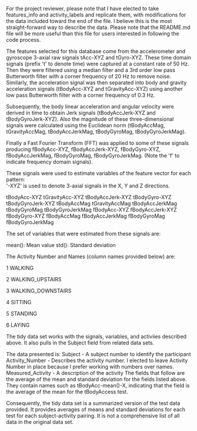 For the project reviewer, please note that I have elected to take features_info and activity_labels and replicate them, with modifications for the data included toward the end of the file.  I believe this is the most straight-forward way to describe the data.  Please note that the README.md file will be more useful than this file for users interested in following the code process.

The features selected for this database come from the accelerometer and gyroscope 3-axial raw signals tAcc-XYZ and tGyro-XYZ. These time domain signals (prefix 't' to denote time) were captured at a constant rate of 50 Hz. Then they were filtered using a median filter and a 3rd order low pass Butterworth filter with a corner frequency of 20 Hz to remove noise. Similarly, the acceleration signal was then separated into body and gravity acceleration signals (tBodyAcc-XYZ and tGravityAcc-XYZ) using another low pass Butterworth filter with a corner frequency of 0.3 Hz. 

Subsequently, the body linear acceleration and angular velocity were derived in time to obtain Jerk signals (tBodyAccJerk-XYZ and tBodyGyroJerk-XYZ). Also the magnitude of these three-dimensional signals were calculated using the Euclidean norm (tBodyAccMag, tGravityAccMag, tBodyAccJerkMag, tBodyGyroMag, tBodyGyroJerkMag). 

Finally a Fast Fourier Transform (FFT) was applied to some of these signals producing fBodyAcc-XYZ, fBodyAccJerk-XYZ, fBodyGyro-XYZ, fBodyAccJerkMag, fBodyGyroMag, fBodyGyroJerkMag. (Note the 'f' to indicate frequency domain signals). 

These signals were used to estimate variables of the feature vector for each pattern:  
'-XYZ' is used to denote 3-axial signals in the X, Y and Z directions.

tBodyAcc-XYZ
tGravityAcc-XYZ
tBodyAccJerk-XYZ
tBodyGyro-XYZ
tBodyGyroJerk-XYZ
tBodyAccMag
tGravityAccMag
tBodyAccJerkMag
tBodyGyroMag
tBodyGyroJerkMag
fBodyAcc-XYZ
fBodyAccJerk-XYZ
fBodyGyro-XYZ
fBodyAccMag
fBodyAccJerkMag
fBodyGyroMag
fBodyGyroJerkMag

The set of variables that were estimated from these signals are: 

mean(): Mean value
std(): Standard deviation

The Activity Number and Names (column names provided below) are:

1 WALKING

2 WALKING_UPSTAIRS

3 WALKING_DOWNSTAIRS

4 SITTING

5 STANDING

6 LAYING


The tidy data set works with the signals, variables, and activiies described above.  It also pulls in the Subject field from related data sets.

The data presented is:
Subject - A subject number to identify the participant
Activity_Number - Describes the activity number.  I elected to leave Activity Number in place because I prefer working with numbers over names.
Measured_Activity - A description of the activity
The fields that follow are the average of the mean and standard deviation for the fields listed above.  They contain names such as tBodyAcc-mean()-X, indicating that the field is the average of the mean for the tBodyAccess test.

Consequently, the tidy data set is a summarized version of the test data provided.  It provides averages of means and standard deviations for each test for each subject-activity pairing.  It is not a comprehensive list of all data in the original data set.